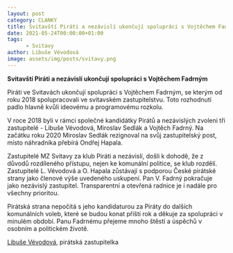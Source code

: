 ```yaml
---
layout: post
category: CLANKY
title: Svitavští Piráti a nezávislí ukončují spolupráci s Vojtěchem Fadrným
date: 2021-05-24T00:00:00+01:00
tags: 
      - Svitavy
author: Libuše Vévodová
image: assets/img/posts/svitavy.png
---
```



**Svitavští Piráti a nezávislí ukončují spolupráci s Vojtěchem Fadrným**

Piráti ve Svitavách ukončují spolupráci s Vojtěchem Fadrným, se kterým od roku 2018 spolupracovali ve svitavském zastupitelstvu. Toto rozhodnutí padlo hlavně kvůli ideovému a programovému rozkolu.

V roce 2018 byli v rámci společné kandidátky Pirátů a nezávislých zvoleni tři zastupitelé - Libuše Vévodová, Miroslav Sedlák a Vojtěch Fadrný. Na začátku roku 2020 Miroslav Sedlák rezignoval na svůj zastupitelský post, místo náhradníka přebírá Ondřej Hapala.

Zastupitelé MZ Svitavy za klub Piráti a nezávislí, došli k dohodě, že z důvodů rozdíleného přístupu, nejen ke komunální politice, se klub rozdělí. Zastupitelé L. Vévodová a O. Hapala zůstávají s podporou České pirátské strany jako členové výše uvedeného uskupení. Pan V. Fadrný pokračuje jako nezávislý zastupitel. Transparentní a otevřená radnice je i nadále pro všechny prioritou.

Pirátská strana nepočítá s jeho kandidaturou za Piráty do dalších komunálních voleb, které se budou konat příští rok a děkuje za spolupráci v minulém období. Panu Fadrnému přejeme mnoho štěstí a úspěchů v osobním a politickém životě.

[Libuše Vévodová](https://pardubicky.pirati.cz/lide/libuse-vevodova/), pirátská zastupitelka
